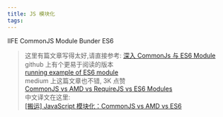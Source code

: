 ```yaml
---
title: JS 模块化
tags:
---
```


IIFE
CommonJS
Module Bunder
ES6

> 这里有篇文章写得太好,请直接参考:
> [深入 CommonJs 与 ES6 Module](https://segmentfault.com/a/1190000017878394)  
> github 上有个更易于阅读的版本  
> [running example of ES6 module](https://github.com/Li13/module)  
> medium 上这篇文章也不错, 3K 点赞  
> [CommonJS vs AMD vs RequireJS vs ES6 Modules](https://medium.com/computed-comparisons/commonjs-vs-amd-vs-requirejs-vs-es6-modules-2e814b114a0b)  
> 中文译文在这里:  
> [[搬运] JavaScript 模块化：CommonJS vs AMD vs ES6](https://zhuanlan.zhihu.com/p/158683510)
